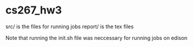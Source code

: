 # cs267_hw3
src/ is the files for running jobs
report/ is the tex files

Note that running the init.sh file was neccessary for running jobs on edison 
